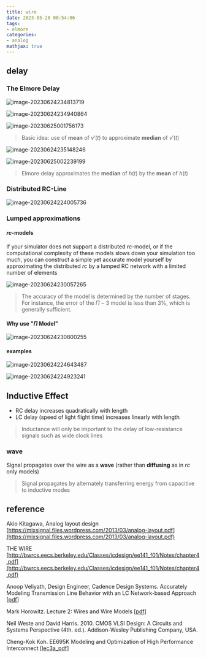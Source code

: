 ```yaml
---
title: wire
date: 2023-05-20 00:54:06
tags:
- elmore
categories:
- analog
mathjax: true
---
```




## delay

### The Elmore Delay

![image-20230624234813719](wire/image-20230624234813719.png)

![image-20230624234940864](wire/image-20230624234940864.png)

![image-20230625001756173](wire/image-20230625001756173.png)

> Basic idea: use of **mean** of $v'(t)$ to approximate **median** of $v'(t)$

![image-20230624235148246](wire/image-20230624235148246.png)

![image-20230625002239199](wire/image-20230625002239199.png)

> Elmore delay approximates the **median** of $h(t)$ by the **mean** of $h(t)$

### Distributed RC-Line

![image-20230624224005736](wire/image-20230624224005736.png)

### Lumped approximations

#### $rc$-models

If your simulator does not support a distributed $rc$-model, or if the computational complexity of these models slows down your simulation too much, you can construct a simple yet accurate model yourself by approximating the distributed $rc$ by a lumped RC network with a limited number of elements

![image-20230624230057265](wire/image-20230624230057265.png)

> The accuracy of the model is determined by the number of stages. For instance, the error of the $\Pi -3$ model is less than 3%, which is generally sufficient.



#### Why use "$\Pi$ Model"

![image-20230624230800255](wire/image-20230624230800255.png)



#### examples

![image-20230624224643487](wire/image-20230624224643487.png)

![image-20230624224923241](wire/image-20230624224923241.png)





## Inductive Effect

- RC delay increases quadratically with length
- LC delay (speed of light flight time) increases linearly with length

> Inductance will only be important to the delay of low-resistance signals such as wide clock lines





### wave

Signal propagates over the wire as a **wave** (rather than **diffusing** as in $rc$ only models)

> Signal propagates by alternately transferring energy from capacitive to inductive modes







## reference

Akio Kitagawa, Analog layout design [https://mixsignal.files.wordpress.com/2013/03/analog-layout.pdf](https://mixsignal.files.wordpress.com/2013/03/analog-layout.pdf)

THE WIRE [http://bwrcs.eecs.berkeley.edu/Classes/icdesign/ee141_f01/Notes/chapter4.pdf](http://bwrcs.eecs.berkeley.edu/Classes/icdesign/ee141_f01/Notes/chapter4.pdf)

Anoop Veliyath, Design Engineer, Cadence Design Systems. Accurately Modeling Transmission Line Behavior with an LC Network-based Approach [[pdf](https://www.pspice.com/sites/default/files/Transmission_Line_Modeling.pdf)]

Mark Horowitz. Lecture 2: Wires and Wire Models [[pdf](https://web.stanford.edu/class/archive/ee/ee371/ee371.1066/lectures/Old/lect_02.pdf)]

Neil Weste and David Harris. 2010. CMOS VLSI Design: A Circuits and Systems Perspective (4th. ed.). Addison-Wesley Publishing Company, USA.

Cheng-Kok Koh. EE695K Modeling and Optimization of High Performance Interconnect [[lec3a_pdf](https://engineering.purdue.edu/~chengkok/ee695K/lec3a.pdf)]
